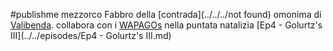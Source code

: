 #publishme 
mezzorco Fabbro della [contrada](../../../not found) omonima di [Valibenda](../../places/Valibenda.md). collabora con i [WAPAGOs](../wapagos/WAPAGOs.md) nella puntata natalizia [Ep4 - Golurtz's III](../../episodes/Ep4 - Golurtz's III.md)